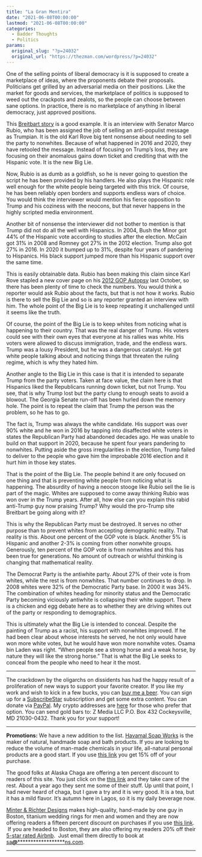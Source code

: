 ```yaml
---
title: "La Gran Mentira"
date: "2021-06-08T00:00:00"
lastmod: "2021-06-08T00:00:00"
categories:
  - Badder Thoughts
  - Politics
params:
  original_slug: "?p=24032"
  original_url: "https://thezman.com/wordpress/?p=24032"
---
```


One of the selling points of liberal democracy is it is supposed to
create a marketplace of ideas, where the proponents debate their
proposals. Politicians get grilled by an adversarial media on their
positions. Like the market for goods and services, the marketplace of
politics is supposed to weed out the crackpots and zealots, so the
people can choose between sane options. In practice, there is no
marketplace of anything in liberal democracy, just approved positions.

This [Breitbart
story](https://www.breitbart.com/politics/2021/06/07/marco-rubio-shift-hispanic-vote-toward-gop-under-trump-permanent-unless-republicans-revert-pre-trump-ways/)
is a good example. It is an interview with Senator Marco Rubio, who has
been assigned the job of selling an anti-populist message as Trumpian.
It is the old Karl Rove big tent nonsense about needing to sell the
party to nonwhites. Because of what happened in 2016 and 2020, they have
retooled the message. Instead of focusing on Trump’s loss, they are
focusing on their anomalous gains down ticket and crediting that with
the Hispanic vote. It is the new Big Lie.

Now, Rubio is as dumb as a goldfish, so he is never going to question
the script he has been provided by his handlers. He also plays the
Hispanic role well enough for the white people being targeted with this
trick. Of course, he has been reliably open borders and supports endless
wars of choice. You would think the interviewer would mention his fierce
opposition to Trump and his coziness with the neocons, but that never
happens in the highly scripted media environment.

Another bit of nonsense the interviewer did not bother to mention is
that Trump did not do all the well with Hispanics. In 2004, Bush the
Minor got 44% of the Hispanic vote according to studies after the
election. McCain got 31% in 2008 and Romney got 27% in the 2012
election. Trump also got 27% in 2016. In 2020 it bumped up to 31%,
despite four years of pandering to Hispanics. His black support jumped
more than his Hispanic support over the same time.

This is easily obtainable data. Rubio has been making this claim since
Karl Rove stapled a new cover page on his [2012 GOP
Autopsy](https://online.wsj.com/public/resources/documents/RNCreport03182013.pdf)
last October, so there has been plenty of time to check the numbers. You
would think a reporter would ask Rubio about the facts, but that is not
how it works. Rubio is there to sell the Big Lie and so is any reporter
granted an interview with him. The whole point of the Big Lie is to keep
repeating it unchallenged until it seems like the truth.

Of course, the point of the Big Lie is to keep whites from noticing what
is happening to their country. That was the real danger of Trump. His
voters could see with their own eyes that everyone at his rallies was
white. His voters were allowed to discuss immigration, trade, and the
endless wars. Trump was a lousy President, but he was a dangerous
catalyst. He got white people talking about and noticing things that
threaten the ruling regime, which is why they hated him.

Another angle to the Big Lie in this case is that it is intended to
separate Trump from the party voters. Taken at face value, the claim
here is that Hispanics liked the Republicans running down ticket, but
not Trump. You see, that is why Trump lost but the party clung to enough
seats to avoid a blowout. The Georgia Senate run-off has been hurled
down the memory hole. The point is to repeat the claim that Trump the
person was the problem, so he has to go.

The fact is, Trump was always the white candidate. His support was over
90% white and he won in 2016 by tapping into disaffected white voters in
states the Republican Party had abandoned decades ago. He was unable to
build on that support in 2020, because he spent four years pandering to
nonwhites. Putting aside the gross irregularities in the election, Trump
failed to deliver to the people who gave him the improbable 2016
election and it hurt him in those key states.

That is the point of the Big Lie. The people behind it are only focused
on one thing and that is preventing white people from noticing what is
happening. The absurdity of having a neocon stooge like Rubio sell the
lie is part of the magic. Whites are supposed to come away thinking
Rubio was won over in the Trump years. After all, how else can you
explain this rabid anti-Trump guy now praising Trump? Why would the
pro-Trump site Breitbart be going along with it?

This is why the Republican Party must be destroyed. It serves no other
purpose than to prevent whites from accepting demographic reality. That
reality is this. About one percent of the GOP vote is black. Another 5%
is Hispanic and another 2-3% is coming from other nonwhite groups.
Generously, ten percent of the GOP vote is from nonwhites and this has
been true for generations. No amount of outreach or wishful thinking is
changing that mathematical reality.

The Democrat Party is the antiwhite party. About 27% of their vote is
from whites, while the rest is from nonwhites. That number continues to
drop. In 2008 whites were 32% of the Democratic Party base. In 2000 it
was 34%. The combination of whites heading for minority status and the
Democratic Party becoming viciously antiwhite is collapsing their white
support. There is a chicken and egg debate here as to whether they are
driving whites out of the party or responding to demographics.

This is ultimately what the Big Lie is intended to conceal. Despite the
painting of Trump as a racist, his support with nonwhites improved. If
he had been clear about whose interests he served, he not only would
have won more white votes, but he would have won more nonwhite votes.
Osama bin Laden was right. “When people see a strong horse and a weak
horse, by nature they will like the strong horse.” That is what the Big
Lie seeks to conceal from the people who need to hear it the most.

------------------------------------------------------------------------

The crackdown by the oligarchs on dissidents has had the happy result of
a proliferation of new ways to support your favorite creator. If you
like my work and wish to kick in a few bucks, you can
<a href="https://www.buymeacoffee.com/mujolulu" rel="noopener"
target="_blank">buy me a beer</a>. You can sign up for a
<a href="https://www.subscribestar.com/the-z-blog" rel="noopener"
target="_blank">SubscribeStar</a> subscription and get some extra
content. You can donate via <a
href="https://www.paypal.com/donate/?cmd=_s-xclick&amp;hosted_button_id=UDAS2Q8JYA6CN&amp;source=url"
rel="noopener" target="_blank">PayPal</a>. My crypto addresses are
<a href="https://thezman.com/wordpress/?page_id=22713" rel="noopener"
target="_blank">here</a> for those who prefer that option. You can send
gold bars to: Z Media LLC P.O. Box 432 Cockeysville, MD 21030-0432.
Thank you for your support!

------------------------------------------------------------------------

**Promotions:** We have a new addition to the list.
<a href="https://havamalsoapworks.com/" rel="noopener"
target="_blank">Havamal Soap Works</a> is the maker of natural, handmade
soap and bath products. If you are looking to reduce the volume of
man-made chemicals in your life, all-natural personal products are a
good start. If you use
<a href="https://havamalsoapworks.com/discount/ZMAN" rel="noopener"
target="_blank">this link</a> you get 15% off of your purchase.

The good folks at Alaska Chaga are offering a ten percent discount to
readers of this site. You just click on the
<a href="https://alaskachaga.us/discount/ZMAN" rel="noopener noreferrer"
target="_blank">this link</a> and they take care of the rest. About a
year ago they sent me some of their stuff. Up until that point, I had
never heard of chaga, but I gave a try and it is very good. It is a tea,
but it has a mild flavor. It’s autumn here in Lagos, so it is my daily
beverage now.

<a href="https://www.minterandrichterdesigns.com/"
rel="noreferrer nofollow noopener" target="_blank">Minter &amp; Richter
Designs</a> makes high-quality, hand-made by one guy in Boston, titanium
wedding rings for men and women and they are now offering readers a
fifteen percent discount on purchases if you use
<a href="https://www.minterandrichterdesigns.com/discount/ZMAN"
rel="noreferrer nofollow noopener" target="_blank">this link</a>. 
 <span class="highlight"><span class="colour"><span class="font"><span class="size">If
you are headed to Boston, they are also offering my readers 20% off
their <a
href="https://www.airbnb.com/users/7988017/listings?user_id=7988017&amp;s=3"
rel="noopener noreferrer" target="_blank">5-star rated Airbnb</a>.  Just
email them directly to book at
<a href="mailto:sa***@*********************ns.com"
data-original-string="d2en6TJvit/rc3Eljtyckw==cb7BY7yXvQV64vXL2fnp5NV+0V6OOiksPghXssBAWJ/9zz/z7xuXjOq9g3x+sxGaXm9"><span
class="apbct-email-encoder"
data-original-string="K3LQ1oxm8cPGaKggV+NPVw==cb7T92KC+4SENGmPDTAxK0VIZ0xiCH+MhVapn3nX+YMbiH4P6StonqnCwYe+RQLdY8N"
title="This contact has been encoded by Anti-Spam by CleanTalk. Click to decode. To finish the decoding make sure that JavaScript is enabled in your browser.">sa<span
class="apbct-blur">***</span>@<span
class="apbct-blur">*********************</span>ns.com</span></a>.</span></span></span></span>

------------------------------------------------------------------------
